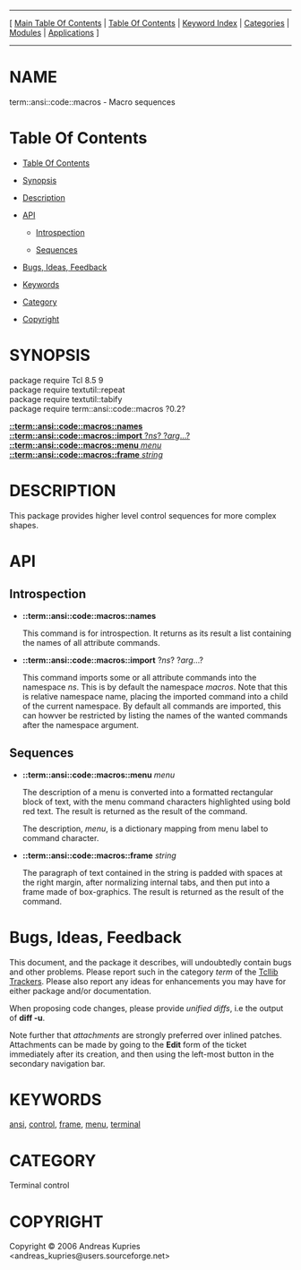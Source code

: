 
[//000000001]: # (term::ansi::code::macros \- Terminal control)
[//000000002]: # (Generated from file 'ansi\_cmacros\.man' by tcllib/doctools with format 'markdown')
[//000000003]: # (Copyright &copy; 2006 Andreas Kupries <andreas\_kupries@users\.sourceforge\.net>)
[//000000004]: # (term::ansi::code::macros\(n\) 0\.2 tcllib "Terminal control")

<hr> [ <a href="../../../../toc.md">Main Table Of Contents</a> &#124; <a
href="../../../toc.md">Table Of Contents</a> &#124; <a
href="../../../../index.md">Keyword Index</a> &#124; <a
href="../../../../toc0.md">Categories</a> &#124; <a
href="../../../../toc1.md">Modules</a> &#124; <a
href="../../../../toc2.md">Applications</a> ] <hr>

# NAME

term::ansi::code::macros \- Macro sequences

# <a name='toc'></a>Table Of Contents

  - [Table Of Contents](#toc)

  - [Synopsis](#synopsis)

  - [Description](#section1)

  - [API](#section2)

      - [Introspection](#subsection1)

      - [Sequences](#subsection2)

  - [Bugs, Ideas, Feedback](#section3)

  - [Keywords](#keywords)

  - [Category](#category)

  - [Copyright](#copyright)

# <a name='synopsis'></a>SYNOPSIS

package require Tcl 8\.5 9  
package require textutil::repeat  
package require textutil::tabify  
package require term::ansi::code::macros ?0\.2?  

[__::term::ansi::code::macros::names__](#1)  
[__::term::ansi::code::macros::import__ ?*ns*? ?*arg*\.\.\.?](#2)  
[__::term::ansi::code::macros::menu__ *menu*](#3)  
[__::term::ansi::code::macros::frame__ *string*](#4)  

# <a name='description'></a>DESCRIPTION

This package provides higher level control sequences for more complex shapes\.

# <a name='section2'></a>API

## <a name='subsection1'></a>Introspection

  - <a name='1'></a>__::term::ansi::code::macros::names__

    This command is for introspection\. It returns as its result a list
    containing the names of all attribute commands\.

  - <a name='2'></a>__::term::ansi::code::macros::import__ ?*ns*? ?*arg*\.\.\.?

    This command imports some or all attribute commands into the namespace
    *ns*\. This is by default the namespace *macros*\. Note that this is
    relative namespace name, placing the imported command into a child of the
    current namespace\. By default all commands are imported, this can howver be
    restricted by listing the names of the wanted commands after the namespace
    argument\.

## <a name='subsection2'></a>Sequences

  - <a name='3'></a>__::term::ansi::code::macros::menu__ *menu*

    The description of a menu is converted into a formatted rectangular block of
    text, with the menu command characters highlighted using bold red text\. The
    result is returned as the result of the command\.

    The description, *menu*, is a dictionary mapping from menu label to
    command character\.

  - <a name='4'></a>__::term::ansi::code::macros::frame__ *string*

    The paragraph of text contained in the string is padded with spaces at the
    right margin, after normalizing internal tabs, and then put into a frame
    made of box\-graphics\. The result is returned as the result of the command\.

# <a name='section3'></a>Bugs, Ideas, Feedback

This document, and the package it describes, will undoubtedly contain bugs and
other problems\. Please report such in the category *term* of the [Tcllib
Trackers](http://core\.tcl\.tk/tcllib/reportlist)\. Please also report any ideas
for enhancements you may have for either package and/or documentation\.

When proposing code changes, please provide *unified diffs*, i\.e the output of
__diff \-u__\.

Note further that *attachments* are strongly preferred over inlined patches\.
Attachments can be made by going to the __Edit__ form of the ticket
immediately after its creation, and then using the left\-most button in the
secondary navigation bar\.

# <a name='keywords'></a>KEYWORDS

[ansi](\.\./\.\./\.\./\.\./index\.md\#ansi),
[control](\.\./\.\./\.\./\.\./index\.md\#control),
[frame](\.\./\.\./\.\./\.\./index\.md\#frame), [menu](\.\./\.\./\.\./\.\./index\.md\#menu),
[terminal](\.\./\.\./\.\./\.\./index\.md\#terminal)

# <a name='category'></a>CATEGORY

Terminal control

# <a name='copyright'></a>COPYRIGHT

Copyright &copy; 2006 Andreas Kupries <andreas\_kupries@users\.sourceforge\.net>
